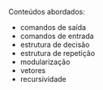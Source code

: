 Conteúdos abordados: 
- comandos de saída
- comandos de entrada
- estrutura de decisão
- estrutura de repetição
- modularização
- vetores
- recursividade
